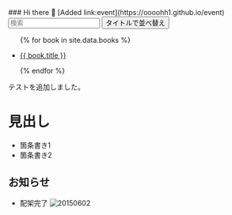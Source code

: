 <script src="https://cdn.jsdelivr.net/npm/tify@0.27.0/dist/tify.js"></script>
<script src="https://cdnjs.cloudflare.com/ajax/libs/list.js/2.3.1/list.min.js"></script>
<link rel="stylesheet" href="https://cdn.jsdelivr.net/npm/tify@0.27.0/dist/tify.css">
### Hi there 👋
[Added link:event](https://oooohh1.github.io/event)
<div id="books">
  <input class="search" placeholder="検索" />
  <button class="sort" data-sort="title">
    タイトルで並べ替え
  </button>
  <ul class="list">
    <!-- _data フォルダの books.csv からデータを取り出す -->
    {% for book in site.data.books %}
      <li>
        <!-- books.csv の title 列、 url 列をリンク先に設定 -->
        <p class="title"><a href="{{ book.url }}">{{ book.title }}</a></p>
      </li>
    {% endfor %}
  </ul>
</div>

テストを追加しました。
# 見出し
- 箇条書き1
- 箇条書き2

## お知らせ
- 配架完了
![20150602](https://user-images.githubusercontent.com/112737783/188251790-87ab7cbb-79f7-42ea-9b95-5fa5331a377c.jpg)

<script>
var options = {
    valueNames: [ 'title' ]
};

var userList = new List('books', options);
</script>
